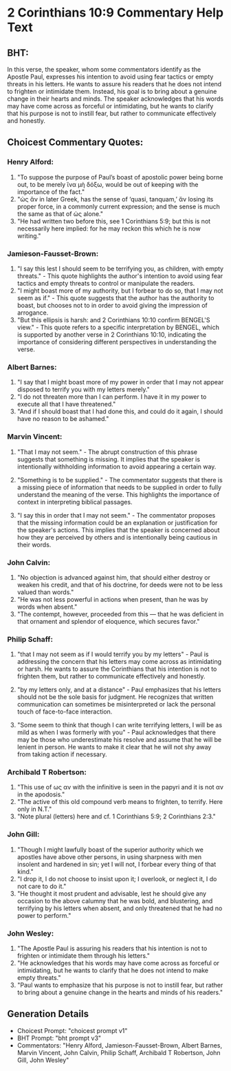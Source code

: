 # 2 Corinthians 10:9 Commentary Help Text

## BHT:
In this verse, the speaker, whom some commentators identify as the Apostle Paul, expresses his intention to avoid using fear tactics or empty threats in his letters. He wants to assure his readers that he does not intend to frighten or intimidate them. Instead, his goal is to bring about a genuine change in their hearts and minds. The speaker acknowledges that his words may have come across as forceful or intimidating, but he wants to clarify that his purpose is not to instill fear, but rather to communicate effectively and honestly.

## Choicest Commentary Quotes:
### Henry Alford:
1. "To suppose the purpose of Paul’s boast of apostolic power being borne out, to be merely ἵνα μὴ δόξω, would be out of keeping with the importance of the fact."
2. "ὡς ἄν in later Greek, has the sense of ‘quasi, tanquam,’ ἄν losing its proper force, in a commonly current expression; and the sense is much the same as that of ὡς alone."
3. "He had written two before this, see 1 Corinthians 5:9; but this is not necessarily here implied: for he may reckon this which he is now writing."

### Jamieson-Fausset-Brown:
1. "I say this lest I should seem to be terrifying you, as children, with empty threats." - This quote highlights the author's intention to avoid using fear tactics and empty threats to control or manipulate the readers.
2. "I might boast more of my authority, but I forbear to do so, that I may not seem as if." - This quote suggests that the author has the authority to boast, but chooses not to in order to avoid giving the impression of arrogance.
3. "But this ellipsis is harsh: and 2 Corinthians 10:10 confirm BENGEL'S view." - This quote refers to a specific interpretation by BENGEL, which is supported by another verse in 2 Corinthians 10:10, indicating the importance of considering different perspectives in understanding the verse.

### Albert Barnes:
1. "I say that I might boast more of my power in order that I may not appear disposed to terrify you with my letters merely."
2. "I do not threaten more than I can perform. I have it in my power to execute all that I have threatened."
3. "And if I should boast that I had done this, and could do it again, I should have no reason to be ashamed."

### Marvin Vincent:
1. "That I may not seem." - The abrupt construction of this phrase suggests that something is missing. It implies that the speaker is intentionally withholding information to avoid appearing a certain way.

2. "Something is to be supplied." - The commentator suggests that there is a missing piece of information that needs to be supplied in order to fully understand the meaning of the verse. This highlights the importance of context in interpreting biblical passages.

3. "I say this in order that I may not seem." - The commentator proposes that the missing information could be an explanation or justification for the speaker's actions. This implies that the speaker is concerned about how they are perceived by others and is intentionally being cautious in their words.

### John Calvin:
1. "No objection is advanced against him, that should either destroy or weaken his credit, and that of his doctrine, for deeds were not to be less valued than words."
2. "He was not less powerful in actions when present, than he was by words when absent."
3. "The contempt, however, proceeded from this — that he was deficient in that ornament and splendor of eloquence, which secures favor."

### Philip Schaff:
1. "that I may not seem as if I would terrify you by my letters" - Paul is addressing the concern that his letters may come across as intimidating or harsh. He wants to assure the Corinthians that his intention is not to frighten them, but rather to communicate effectively and honestly. 

2. "by my letters only, and at a distance" - Paul emphasizes that his letters should not be the sole basis for judgment. He recognizes that written communication can sometimes be misinterpreted or lack the personal touch of face-to-face interaction. 

3. "Some seem to think that though I can write terrifying letters, I will be as mild as when I was formerly with you" - Paul acknowledges that there may be those who underestimate his resolve and assume that he will be lenient in person. He wants to make it clear that he will not shy away from taking action if necessary.

### Archibald T Robertson:
1. "This use of ως αν with the infinitive is seen in the papyri and it is not αν in the apodosis." 
2. "The active of this old compound verb means to frighten, to terrify. Here only in N.T."
3. "Note plural (letters) here and cf. 1 Corinthians 5:9; 2 Corinthians 2:3."

### John Gill:
1. "Though I might lawfully boast of the superior authority which we apostles have above other persons, in using sharpness with men insolent and hardened in sin; yet I will not, I forbear every thing of that kind."
2. "I drop it, I do not choose to insist upon it; I overlook, or neglect it, I do not care to do it."
3. "He thought it most prudent and advisable, lest he should give any occasion to the above calumny that he was bold, and blustering, and terrifying by his letters when absent, and only threatened that he had no power to perform."

### John Wesley:
1. "The Apostle Paul is assuring his readers that his intention is not to frighten or intimidate them through his letters."
2. "He acknowledges that his words may have come across as forceful or intimidating, but he wants to clarify that he does not intend to make empty threats."
3. "Paul wants to emphasize that his purpose is not to instill fear, but rather to bring about a genuine change in the hearts and minds of his readers."


## Generation Details
- Choicest Prompt: "choicest prompt v1"
- BHT Prompt: "bht prompt v3"
- Commentators: "Henry Alford, Jamieson-Fausset-Brown, Albert Barnes, Marvin Vincent, John Calvin, Philip Schaff, Archibald T Robertson, John Gill, John Wesley"
